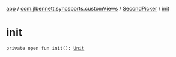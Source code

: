 [app](../../index.md) / [com.jlbennett.syncsports.customViews](../index.md) / [SecondPicker](index.md) / [init](./init.md)

# init

`private open fun init(): `[`Unit`](https://kotlinlang.org/api/latest/jvm/stdlib/kotlin/-unit/index.html)